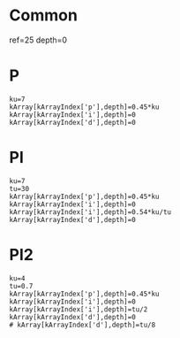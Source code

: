 # Common
ref=25
depth=0

# P
    ku=7
    kArray[kArrayIndex['p'],depth]=0.45*ku
    kArray[kArrayIndex['i'],depth]=0
    kArray[kArrayIndex['d'],depth]=0
# PI
    ku=7
    tu=30
    kArray[kArrayIndex['p'],depth]=0.45*ku
    kArray[kArrayIndex['i'],depth]=0
    kArray[kArrayIndex['i'],depth]=0.54*ku/tu
    kArray[kArrayIndex['d'],depth]=0

   
# PI2 
    ku=4
    tu=0.7
    kArray[kArrayIndex['p'],depth]=0.45*ku
    kArray[kArrayIndex['i'],depth]=0
    kArray[kArrayIndex['i'],depth]=tu/2
    kArray[kArrayIndex['d'],depth]=0
    # kArray[kArrayIndex['d'],depth]=tu/8